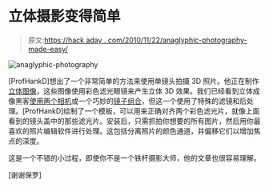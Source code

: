 # 立体摄影变得简单

> 原文:[https://hack aday . com/2010/11/22/anaglyphic-photography-made-easy/](https://hackaday.com/2010/11/22/anaglyphic-photography-made-easy/)

![](../Images/9f5c1512266debf088df2ecebf2470d4.png "anaglyphic-photography")

[ProfHankD]想出了一个非常简单的方法来使用单镜头拍摄 3D 照片。他正在制作[立体图像](http://en.wikipedia.org/wiki/Anaglyph_image)，这些图像使用彩色滤光眼镜来产生立体 3D 效果。我们已经看到立体成像黑客[使用两个相机](http://hackaday.com/2010/01/14/spherical-and-stereoscopic-photography/)或一个巧妙的[镜子组合](http://hackaday.com/2010/09/08/steroscopic-rig-requires-only-one-camera/)，但这一个使用了特殊的滤镜和后处理。[ProfHankD]绘制了一个模板，可以用来正确对齐两个彩色滤光片，就像上面看到的镜头盖中的那些滤光片。安装后，只需抓拍你想要的所有图片，然后用你最喜欢的照片编辑软件进行处理。这包括分离照片的颜色通道，并偏移它们以增加焦点的深度。

这是一个不错的小过程，即使你不是一个铁杆摄影大师，他的文章也很容易理解。

[谢谢保罗]
